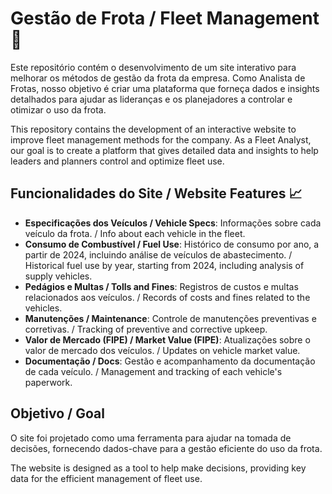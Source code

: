 # Gestão de Frota / Fleet Management 🚗

Este repositório contém o desenvolvimento de um site interativo para melhorar os métodos de gestão da frota da empresa. Como Analista de Frotas, nosso objetivo é criar uma plataforma que forneça dados e insights detalhados para ajudar as lideranças e os planejadores a controlar e otimizar o uso da frota.

This repository contains the development of an interactive website to improve fleet management methods for the company. As a Fleet Analyst, our goal is to create a platform that gives detailed data and insights to help leaders and planners control and optimize fleet use.

## Funcionalidades do Site / Website Features 📈

- **Especificações dos Veículos / Vehicle Specs**: Informações sobre cada veículo da frota. / Info about each vehicle in the fleet.
- **Consumo de Combustível / Fuel Use**: Histórico de consumo por ano, a partir de 2024, incluindo análise de veículos de abastecimento. / Historical fuel use by year, starting from 2024, including analysis of supply vehicles.
- **Pedágios e Multas / Tolls and Fines**: Registros de custos e multas relacionados aos veículos. / Records of costs and fines related to the vehicles.
- **Manutenções / Maintenance**: Controle de manutenções preventivas e corretivas. / Tracking of preventive and corrective upkeep.
- **Valor de Mercado (FIPE) / Market Value (FIPE)**: Atualizações sobre o valor de mercado dos veículos. / Updates on vehicle market value.
- **Documentação / Docs**: Gestão e acompanhamento da documentação de cada veículo. / Management and tracking of each vehicle's paperwork.

## Objetivo / Goal

O site foi projetado como uma ferramenta para ajudar na tomada de decisões, fornecendo dados-chave para a gestão eficiente do uso da frota.

The website is designed as a tool to help make decisions, providing key data for the efficient management of fleet use.
